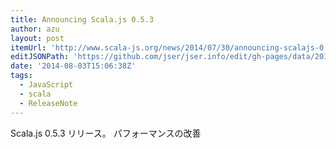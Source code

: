 ```yaml
---
title: Announcing Scala.js 0.5.3
author: azu
layout: post
itemUrl: 'http://www.scala-js.org/news/2014/07/30/announcing-scalajs-0.5.3/'
editJSONPath: 'https://github.com/jser/jser.info/edit/gh-pages/data/2014/08/index.json'
date: '2014-08-03T15:06:38Z'
tags:
  - JavaScript
  - scala
  - ReleaseNote
---
```

Scala.js 0.5.3 リリース。
パフォーマンスの改善
